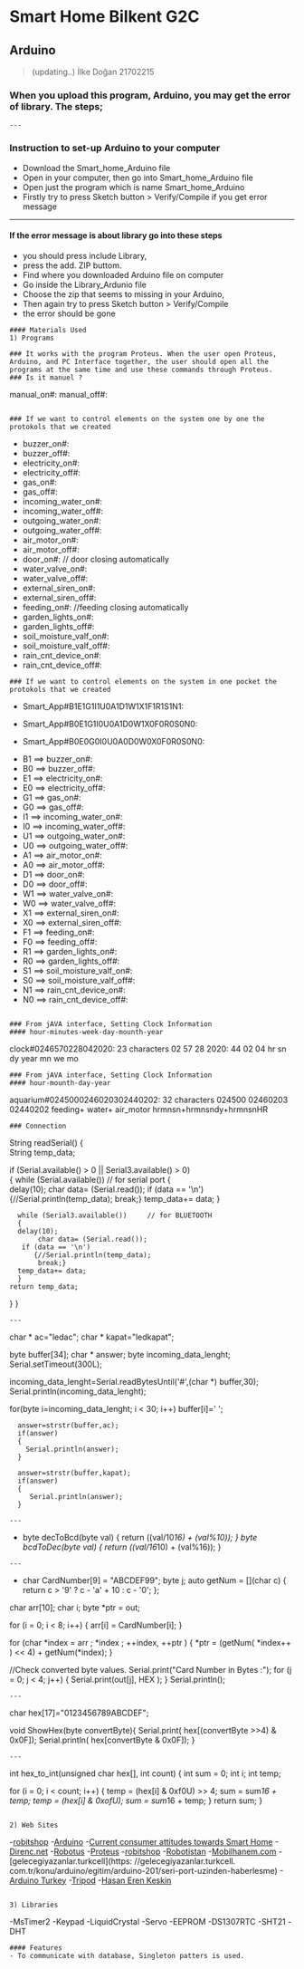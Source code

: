 # Smart Home Bilkent G2C
## Arduino
> (updating..)
İlke Doğan	21702215

### When you upload this program, Arduino, you may get the error of library. The steps;
```
---
```
### Instruction to set-up Arduino to your computer
- Download the Smart_home_Arduino file
- Open in your computer, then go into Smart_home_Arduino file
- Open just the program which is name Smart_home_Arduino 
- Firstly try to press Sketch button > Verify/Compile if you get error message

***
#### If the error message is about library go into these steps
- you should press include Library,
- press the add. ZIP buttom. 
- Find where you downloaded Arduino file on computer
- Go inside the Library_Ardunio file
- Choose the zip that seems to missing in your Arduino, 
- Then again  try to press Sketch button > Verify/Compile
- the error should be gone 
```
#### Materials Used
1) Programs
 
### It works with the program Proteus. When the user open Proteus, Arduino, and PC Interface together, the user should open all the programs at the same time and use these commands through Proteus.
### Is it manuel ?

```
manual_on#:
manual_off#:
```

### If we want to control elements on the system one by one the protokols that we created
```
* buzzer_on#:
* buzzer_off#:
* electricity_on#:
* electricity_off#:
* gas_on#:
* gas_off#:
* incoming_water_on#:
* incoming_water_off#:
* outgoing_water_on#:
* outgoing_water_off#:
* air_motor_on#:
* air_motor_off#:
* door_on#:   		 // door closing automatically
* water_valve_on#: 
* water_valve_off#:
* external_siren_on#:
* external_siren_off#:
* feeding_on#:		 //feeding closing automatically
* garden_lights_on#:
* garden_lights_off#:
* soil_moisture_valf_on#:
* soil_moisture_valf_off#:
* rain_cnt_device_on#:
* rain_cnt_device_off#:
```
### If we want to control elements on the system in one pocket the protokols that we created

```
* Smart_App#B1E1G1I1U0A1D1W1X1F1R1S1N1:

* Smart_App#B0E1G1I0U0A1D0W1X0F0R0S0N0:

* Smart_App#B0E0G0I0U0A0D0W0X0F0R0S0N0:

- B1 ==> buzzer_on#:
- B0 ==> buzzer_off#:
- E1 ==> electricity_on#:
- E0 ==> electricity_off#:
- G1 ==> gas_on#:
- G0 ==> gas_off#:
- I1 ==> incoming_water_on#:
- I0 ==> incoming_water_off#:
- U1 ==> outgoing_water_on#:
- U0 ==> outgoing_water_off#:
- A1 ==> air_motor_on#:
- A0 ==> air_motor_off#:
- D1 ==> door_on#:
- D0 ==> door_off#:
- W1 ==> water_valve_on#:
- W0 ==> water_valve_off#:
- X1 ==> external_siren_on#:
- X0 ==> external_siren_off#:
- F1 ==> feeding_on#:
- F0 ==> feeding_off#:
- R1 ==> garden_lights_on#:
- R0 ==> garden_lights_off#:
- S1 ==> soil_moisture_valf_on#:
- S0 ==> soil_moisture_valf_off#: 
- N1 ==> rain_cnt_device_on#:
- N0 ==> rain_cnt_device_off#: 
```

### From jAVA interface, Setting Clock Information
#### hour-minutes-week-day-mounth-year 
```
clock#0246570228042020:   23 characters
      02  57  28  2020:
        44  02  04 
      hr  sn  dy  year
        mn  we  mo
```
### From jAVA interface, Setting Clock Information
#### hour-mounth-day-year 
```
aquarium#0245000246020302440202: 32 characters
         024500 
               02460203
                       02440202
        feeding+ water+ air_motor
         hrmnsn+hrmnsndy+hrmnsnHR
```
### Connection
```
String readSerial()
{   
    String temp_data;   

if (Serial.available() > 0 || Serial3.available() > 0)   
  {
     while (Serial.available())       // for serial port
      {  
      delay(10); 
           char data= (Serial.read());
       if (data == '\n') 
          {//Serial.println(temp_data);
           break;} 
      temp_data+= data; 
      }  
      
      while (Serial3.available())     // for BLUETOOTH 
      {  
      delay(10); 
           char data= (Serial.read());
       if (data == '\n') 
          {//Serial.println(temp_data);
           break;} 
      temp_data+= data; 
      }  
    return temp_data;
  }
}
```
---
```
  char * ac="ledac";
  char * kapat="ledkapat";
  
  byte buffer[34];
  char * answer;
  byte incoming_data_lenght;
  Serial.setTimeout(300L);
  
  incoming_data_lenght=Serial.readBytesUntil('#',(char *) buffer,30);
  Serial.println(incoming_data_lenght);
  
  for(byte i=incoming_data_lenght; i < 30; i++)
      buffer[i]=' ';

      answer=strstr(buffer,ac);
      if(answer)
      {
        Serial.println(answer);
      }
      
      answer=strstr(buffer,kapat);
      if(answer)
      {
         Serial.println(answer);
      }
```
---
```
  * byte decToBcd(byte val) {
  return ((val/10*16) + (val%10));
}
byte bcdToDec(byte val) {
  return ((val/16*10) + (val%16));
}
```
---
```
  * char CardNumber[9] = "ABCDEF99";
byte j;
auto getNum = [](char c)
{
  return c > '9' ? c - 'a' + 10 : c - '0';
};

char arr[10];
char i;
byte *ptr = out;

for (i = 0; i < 8; i++)
{
  arr[i] = CardNumber[i];
}

for (char *index = arr ; *index ; ++index, ++ptr )
{
  *ptr = (getNum( *index++ ) << 4) + getNum(*index);
}

//Check converted byte values.
Serial.print("Card Number in Bytes :");
for (j = 0; j < 4; j++)
{
  Serial.print(out[j], HEX );
}
Serial.println();
```
---
```
 char hex[17]="0123456789ABCDEF";

void ShowHex(byte convertByte){
  Serial.print( hex[(convertByte >>4) & 0x0F]);
  Serial.println( hex[convertByte & 0x0F]);
}
```
---
```
   int hex_to_int(unsigned char hex[], int count)
{
int sum = 0;
int i;
int temp;

for (i = 0; i < count; i++)
{
temp = (hex[i] & 0xf0U) >> 4;
sum = sum*16 + temp;
temp = (hex[i] & 0xofU);
sum = sum*16 + temp;
}
return sum;
}
```

2) Web Sites
```
-[robitshop](https://www.robitshop.com/) 
-[Arduino](https://www.arduino.cc/en/Tutorial/HomePage)
-[Current consumer attitudes towards Smart Home](https://www.citizensadvice.org.uk/Global/CitizensAdvice/Energy/Smart%20homes%20final%20report%20(new%20Traverse%20logo).pdf)
-[Direnc.net](https://www.direnc.net/) 
-[Robotus](https://www.robotus.net/)
-[Proteus](https://www.labcenter.com/) 
-[robitshop](https://www.robitshop.com/) 
-[Robotistan](https://www.robotistan.com/)
-[Mobilhanem.com](https://www.mobilhanem.com/arduino-dersleri-serial-port-ve-fonctionlari/)
-[gelecegiyazanlar.turkcell](https: //gelecegiyazanlar.turkcell. com.tr/konu/arduino/egitim/arduino-201/seri-port-uzinden-haberlesme) 
-[Arduino Turkey](http://arduinoturkiye.com/arduino-ile-seri-iletisim-2/)
-[Tripod](http://yildizertan.tripod.com/whatsnew.htm)
-[Hasan Eren Keskin](https://herenkeskin.com/seri-haberlesme-protokolleri-uart-spi-i2c/)
```

3) Libraries
```
-MsTimer2
-Keypad
-LiquidCrystal
-Servo
-EEPROM
-DS1307RTC
-SHT21
-DHT
```
#### Features
- To communicate with database, Singleton patters is used.